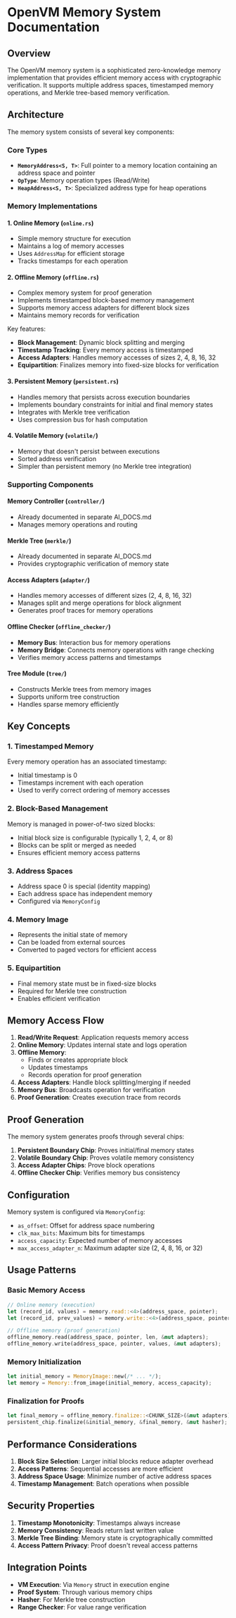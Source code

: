 # OpenVM Memory System Documentation

## Overview

The OpenVM memory system is a sophisticated zero-knowledge memory implementation that provides efficient memory access with cryptographic verification. It supports multiple address spaces, timestamped memory operations, and Merkle tree-based memory verification.

## Architecture

The memory system consists of several key components:

### Core Types

- **`MemoryAddress<S, T>`**: Full pointer to a memory location containing an address space and pointer
- **`OpType`**: Memory operation types (Read/Write)
- **`HeapAddress<S, T>`**: Specialized address type for heap operations

### Memory Implementations

#### 1. Online Memory (`online.rs`)
- Simple memory structure for execution
- Maintains a log of memory accesses
- Uses `AddressMap` for efficient storage
- Tracks timestamps for each operation

#### 2. Offline Memory (`offline.rs`)
- Complex memory system for proof generation
- Implements timestamped block-based memory management
- Supports memory access adapters for different block sizes
- Maintains memory records for verification

Key features:
- **Block Management**: Dynamic block splitting and merging
- **Timestamp Tracking**: Every memory access is timestamped
- **Access Adapters**: Handles memory accesses of sizes 2, 4, 8, 16, 32
- **Equipartition**: Finalizes memory into fixed-size blocks for verification

#### 3. Persistent Memory (`persistent.rs`)
- Handles memory that persists across execution boundaries
- Implements boundary constraints for initial and final memory states
- Integrates with Merkle tree verification
- Uses compression bus for hash computation

#### 4. Volatile Memory (`volatile/`)
- Memory that doesn't persist between executions
- Sorted address verification
- Simpler than persistent memory (no Merkle tree integration)

### Supporting Components

#### Memory Controller (`controller/`)
- Already documented in separate AI_DOCS.md
- Manages memory operations and routing

#### Merkle Tree (`merkle/`)
- Already documented in separate AI_DOCS.md
- Provides cryptographic verification of memory state

#### Access Adapters (`adapter/`)
- Handles memory accesses of different sizes (2, 4, 8, 16, 32)
- Manages split and merge operations for block alignment
- Generates proof traces for memory operations

#### Offline Checker (`offline_checker/`)
- **Memory Bus**: Interaction bus for memory operations
- **Memory Bridge**: Connects memory operations with range checking
- Verifies memory access patterns and timestamps

#### Tree Module (`tree/`)
- Constructs Merkle trees from memory images
- Supports uniform tree construction
- Handles sparse memory efficiently

## Key Concepts

### 1. Timestamped Memory
Every memory operation has an associated timestamp:
- Initial timestamp is 0
- Timestamps increment with each operation
- Used to verify correct ordering of memory accesses

### 2. Block-Based Management
Memory is managed in power-of-two sized blocks:
- Initial block size is configurable (typically 1, 2, 4, or 8)
- Blocks can be split or merged as needed
- Ensures efficient memory access patterns

### 3. Address Spaces
- Address space 0 is special (identity mapping)
- Each address space has independent memory
- Configured via `MemoryConfig`

### 4. Memory Image
- Represents the initial state of memory
- Can be loaded from external sources
- Converted to paged vectors for efficient access

### 5. Equipartition
- Final memory state must be in fixed-size blocks
- Required for Merkle tree construction
- Enables efficient verification

## Memory Access Flow

1. **Read/Write Request**: Application requests memory access
2. **Online Memory**: Updates internal state and logs operation
3. **Offline Memory**: 
   - Finds or creates appropriate block
   - Updates timestamps
   - Records operation for proof generation
4. **Access Adapters**: Handle block splitting/merging if needed
5. **Memory Bus**: Broadcasts operation for verification
6. **Proof Generation**: Creates execution trace from records

## Proof Generation

The memory system generates proofs through several chips:

1. **Persistent Boundary Chip**: Proves initial/final memory states
2. **Volatile Boundary Chip**: Proves volatile memory consistency
3. **Access Adapter Chips**: Prove block operations
4. **Offline Checker Chip**: Verifies memory bus consistency

## Configuration

Memory system is configured via `MemoryConfig`:
- `as_offset`: Offset for address space numbering
- `clk_max_bits`: Maximum bits for timestamps
- `access_capacity`: Expected number of memory accesses
- `max_access_adapter_n`: Maximum adapter size (2, 4, 8, 16, or 32)

## Usage Patterns

### Basic Memory Access
```rust
// Online memory (execution)
let (record_id, values) = memory.read::<4>(address_space, pointer);
let (record_id, prev_values) = memory.write::<4>(address_space, pointer, new_values);

// Offline memory (proof generation)
offline_memory.read(address_space, pointer, len, &mut adapters);
offline_memory.write(address_space, pointer, values, &mut adapters);
```

### Memory Initialization
```rust
let initial_memory = MemoryImage::new(/* ... */);
let memory = Memory::from_image(initial_memory, access_capacity);
```

### Finalization for Proofs
```rust
let final_memory = offline_memory.finalize::<CHUNK_SIZE>(&mut adapters);
persistent_chip.finalize(&initial_memory, &final_memory, &mut hasher);
```

## Performance Considerations

1. **Block Size Selection**: Larger initial blocks reduce adapter overhead
2. **Access Patterns**: Sequential accesses are more efficient
3. **Address Space Usage**: Minimize number of active address spaces
4. **Timestamp Management**: Batch operations when possible

## Security Properties

1. **Timestamp Monotonicity**: Timestamps always increase
2. **Memory Consistency**: Reads return last written value
3. **Merkle Tree Binding**: Memory state is cryptographically committed
4. **Access Pattern Privacy**: Proof doesn't reveal access patterns

## Integration Points

- **VM Execution**: Via `Memory` struct in execution engine
- **Proof System**: Through various memory chips
- **Hasher**: For Merkle tree construction
- **Range Checker**: For value range verification